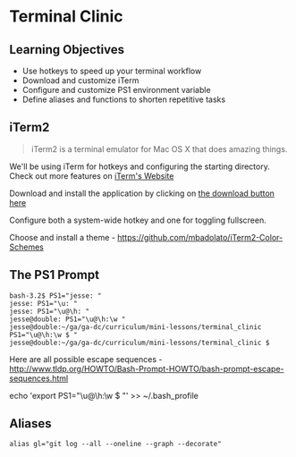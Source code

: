 # Terminal Clinic

## Learning Objectives

- Use hotkeys to speed up your terminal workflow
- Download and customize iTerm
- Configure and customize PS1 environment variable 
- Define aliases and functions to shorten repetitive tasks

## iTerm2

>iTerm2 is a terminal emulator for Mac OS X that does amazing things.

We'll be using iTerm for hotkeys and configuring the starting directory. 
Check out more features on [iTerm's Website](https://www.iterm2.com/features.html)

Download and install the application by clicking on [the download button here](https://www.iterm2.com/)

Configure both a system-wide hotkey and one for toggling fullscreen.

Choose and install a theme - https://github.com/mbadolato/iTerm2-Color-Schemes

## The PS1 Prompt

```
bash-3.2$ PS1="jesse: "
jesse: PS1="\u: "
jesse: PS1="\u@\h: "
jesse@double: PS1="\u@\h:\w "
jesse@double:~/ga/ga-dc/curriculum/mini-lessons/terminal_clinic PS1="\u@\h:\w $ "
jesse@double:~/ga/ga-dc/curriculum/mini-lessons/terminal_clinic $
```

Here are all possible escape sequences - http://www.tldp.org/HOWTO/Bash-Prompt-HOWTO/bash-prompt-escape-sequences.html

echo 'export PS1="\u@\h:\w $ "'  >> ~/.bash_profile

## Aliases

`alias gl="git log --all --oneline --graph --decorate"`